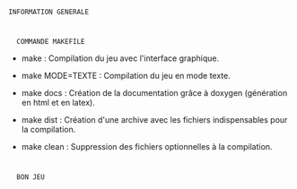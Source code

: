 	INFORMATION GENERALE 
#
	  COMMANDE MAKEFILE 


- make : Compilation du jeu avec l'interface graphique.

- make MODE=TEXTE : Compilation du jeu en mode texte.

- make docs : Création de la documentation grâce à doxygen 
	    (génération en html et en latex).

- make dist : Création d'une archive avec les fichiers indispensables
	    pour la compilation.

- make clean : Suppression des fichiers optionnelles à la compilation.


#
	  BON JEU 

